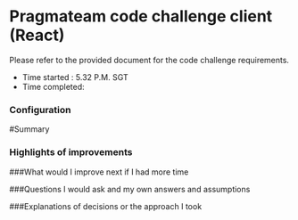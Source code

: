 # Pragmateam code challenge client (React)

Please refer to the provided document for the code challenge requirements. 

- Time started : 5.32 P.M. SGT
- Time completed:

### Configuration

#Summary
### Highlights of improvements

###What would I improve next if I had more time

###Questions I would ask and my own answers and assumptions

###Explanations of decisions or the approach I took
